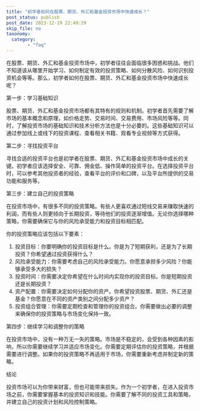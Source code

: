 ```yaml
---
title: "初学者如何在股票、期货、外汇和基金投资市场中快速成长？"
post_status: publish
post_date: 2023-12-19 22:49:29
skip_file: no
taxonomy:
  category:
        - "faq"
---
```


在股票、期货、外汇和基金投资市场中，初学者往往会面临很多困惑和挑战。他们不知道该从哪里开始学习、如何制定有效的投资策略、如何分散风险、如何识别投资机会等等。那么，初学者如何在股票、期货、外汇和基金投资市场中快速成长呢？

第一步：学习基础知识

股票、期货、外汇和基金投资市场都有其特有的规则和机制。初学者首先需要了解市场的基本概念和原理，如价格走势、交易时间、交易费用、市场风险等等。同时，了解投资市场的基础知识和技术分析方法也是十分必要的。这些基础知识可以通过参加线上或线下的投资课程、查看相关书籍、观看专业视频等方式获得。

第二步：寻找投资平台

寻找合适的投资平台也是初学者在股票、期货、外汇和基金投资市场中成长的关键。初学者应该选择安全、可靠、佣金低、操作简单的投资平台。在选择投资平台时，可以参考其他投资者的经验，查看平台的评价和口碑，以及平台所提供的交易功能和服务等。

第三步：建立自己的投资策略

在投资市场中，有很多不同的投资策略。有些人更喜欢通过短线交易来赚取快速的利润，而有些人则更倾向于长期投资，等待他们的投资逐渐增值。无论你选择哪种策略，你需要确保它与你的风险承受能力和投资目标相匹配。

你的投资策略应该包括以下要素：

1. 投资目标：你要明确你的投资目标是什么。你是为了短期获利，还是为了长期投资？你希望通过投资获得什么？
2. 风险承受能力：你需要考虑自己的风险承受能力。你愿意承担多少风险？你能够承受多大的损失？
3. 投资时间：你需要决定你希望在什么时间内实现你的投资目标。你是短期投资还是长期投资？
4. 资产配置：你需要决定如何分配你的资产。你希望投资股票、期货、外汇还是基金？你愿意在不同的资产类别之间分配多少资产？
5. 投资组合管理：你需要定期检查和管理你的投资组合。你需要做出必要的调整来确保你的投资策略与市场变化保持一致。

第四步：继续学习和调整你的策略

在投资市场中，没有一种万无一失的策略。市场是不稳定的，会受到各种因素的影响，所以你需要继续学习并适应市场变化。你需要定期评估你的投资策略，并根据需要进行调整。如果你的投资策略不再适用于市场，你需要重新考虑并制定新的策略。

结论

投资市场可以为你带来财富，但也可能带来损失。作为一个初学者，在进入投资市场之前，你需要掌握基本的投资知识和技能。你需要了解不同的投资工具和策略，并建立自己的投资计划和风险控制策略。
